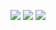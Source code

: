 ![](https://github-readme-stats.vercel.app/api?username=hhp1614&locale=cn&theme=darcula&hide_border=true&show_icons=true&line_height=40&v=5&count_private=true)
![](https://github-readme-stats.vercel.app/api/top-langs/?username=hhp1614&locale=cn&theme=darcula&hide_border=true)
<img src="https://github-readme-stats.vercel.app/api/wakatime?username=hhp1614&theme=darcula&layout=compact&hide_border=true&custom_title=编程时长（周统计）" />
